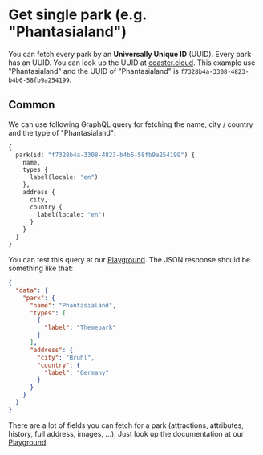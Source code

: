 # Get single park (e.g. "Phantasialand")
You can fetch every park by an **Universally Unique ID** (UUID). Every park has an UUID. You can look up the UUID at
[coaster.cloud](https://coaster.cloud). This example use "Phantasialand" and the UUID of "Phantasialand" is `f7328b4a-3308-4823-b4b6-58fb9a254199`.

## Common
We can use following GraphQL query for fetching the name, city / country and the type of "Phantasialand":
```graphql
{
  park(id: "f7328b4a-3308-4823-b4b6-58fb9a254199") {
    name,
    types {
      label(locale: "en")
    },
    address {
      city,
      country {
        label(locale: "en")
      }
    }
  }
}
```

You can test this query at our [Playground](../playground.html). The JSON response should be something like that:

```json
{
  "data": {
    "park": {
      "name": "Phantasialand",
      "types": [
        {
          "label": "Themepark"
        }
      ],
      "address": {
        "city": "Brühl",
        "country": {
          "label": "Germany"
        }
      }
    }
  }
}
```

There are a lot of fields you can fetch for a park (attractions, attributes, history, full address, images, ...). Just look up the documentation
at our [Playground](../playground.html).
